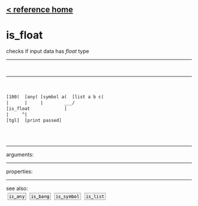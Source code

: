 [< reference home](ceammc_lib.html)
---

# is_float


checks if input data has *float* type

---

<br>


---


```


[100(  [any( [symbol a(  [list a b c(
|      |     |        ___/
[is_float             ]
|     ^|
[tgl]  [print passed]

                
            
```

---
arguments:


---
properties:


---
see also:<br>
[![is_any](img/object_is_any.png)](is_any.html)
[![is_bang](img/object_is_bang.png)](is_bang.html)
[![is_symbol](img/object_is_symbol.png)](is_symbol.html)
[![is_list](img/object_is_list.png)](is_list.html)
